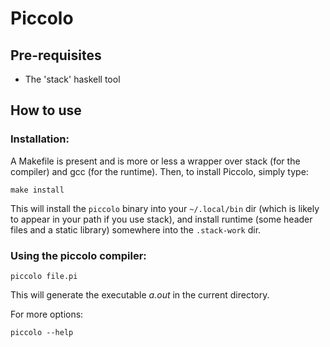 Piccolo
=======

Pre-requisites
--------------

- The 'stack' haskell tool

How to use
----------

### Installation:

A Makefile is present and is more or less a wrapper over stack (for the
compiler) and gcc (for the runtime).
Then, to install Piccolo, simply type:

```
make install
```

This will install the ``piccolo`` binary into your ``~/.local/bin`` dir (which is
likely to appear in your path if you use stack),
and install runtime (some header files and a
static library) somewhere into the ``.stack-work`` dir.

### Using the piccolo compiler:

```
piccolo file.pi
```

This will generate the executable *a.out* in the current directory.

For more options:

```
piccolo --help
```
